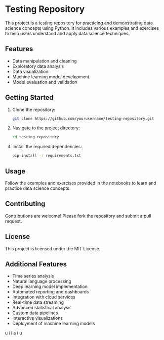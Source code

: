 # Testing Repository

This project is a testing repository for practicing and demonstrating data science concepts using Python. It includes various examples and exercises to help users understand and apply data science techniques.

## Features

- Data manipulation and cleaning
- Exploratory data analysis
- Data visualization
- Machine learning model development
- Model evaluation and validation

## Getting Started

1. Clone the repository:
    ```bash
    git clone https://github.com/yourusername/testing-repository.git
    ```
2. Navigate to the project directory:
    ```bash
    cd testing-repository
    ```
3. Install the required dependencies:
    ```bash
    pip install -r requirements.txt
    ```

## Usage

Follow the examples and exercises provided in the notebooks to learn and practice data science concepts.

## Contributing

Contributions are welcome! Please fork the repository and submit a pull request.

## License

This project is licensed under the MIT License.
## Additional Features

- Time series analysis
- Natural language processing
- Deep learning model implementation
- Automated reporting and dashboards
- Integration with cloud services
- Real-time data streaming
- Advanced statistical analysis
- Custom data pipelines
- Interactive visualizations
- Deployment of machine learning models

u i i a i u
